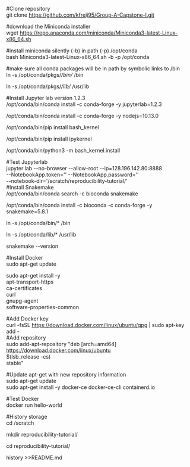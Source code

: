 #Clone repository<br>
git clone https://github.com/kfreij95/Group-A-Capstone-I.git

#download the Miniconda installer<br>
wget https://repo.anaconda.com/miniconda/Miniconda3-latest-Linux-x86_64.sh
 
#install miniconda silently (-b) in path (-p) /opt/conda<br>
bash Miniconda3-latest-Linux-x86_64.sh -b -p /opt/conda

#make sure all conda packages will be in path by symbolic links to /bin<br>
ln -s /opt/conda/pkgs/*/bin/* /bin

ln -s /opt/conda/pkgs/*/lib/* /usr/lib

#Install Jupyter lab version 1.2.3<br>
/opt/conda/bin/conda install -c conda-forge -y jupyterlab=1.2.3

/opt/conda/bin/conda install -c conda-forge -y nodejs=10.13.0

/opt/conda/bin/pip install bash_kernel

/opt/conda/bin/pip install ipykernel

/opt/conda/bin/python3 -m bash_kernel.install

#Test Jupyterlab<br>
jupyter lab --no-browser --allow-root --ip=128.196.142.80:8888 \
--NotebookApp.token='' --NotebookApp.password='' \
--notebook-dir='/scratch/reproducibility-tutorial/'
<br>
#Install Snakemake<br>
/opt/conda/bin/conda search -c bioconda snakemake

/opt/conda/bin/conda install -c bioconda -c conda-forge -y snakemake=5.8.1

ln -s /opt/conda/bin/* /bin

ln -s /opt/conda/lib/* /usr/lib

snakemake --version

#Install Docker<br>
sudo apt-get update

sudo apt-get install -y \
apt-transport-https \
ca-certificates \
curl \
gnupg-agent \
software-properties-common

#Add Docker key<br>
curl -fsSL https://download.docker.com/linux/ubuntu/gpg | sudo apt-key add -
<br>
#Add repository<br>
sudo add-apt-repository  "deb [arch=amd64] https://download.docker.com/linux/ubuntu \
 $(lsb_release -cs) \
 stable"

#Update apt-get with new repository information<br>
sudo apt-get update<br>
sudo apt-get install -y docker-ce docker-ce-cli containerd.io<br>

#Test Docker<br>
docker run hello-world

#History storage<br>
cd /scratch

mkdir reproducibility-tutorial/

cd reproducibility-tutorial/

history >>README.md
